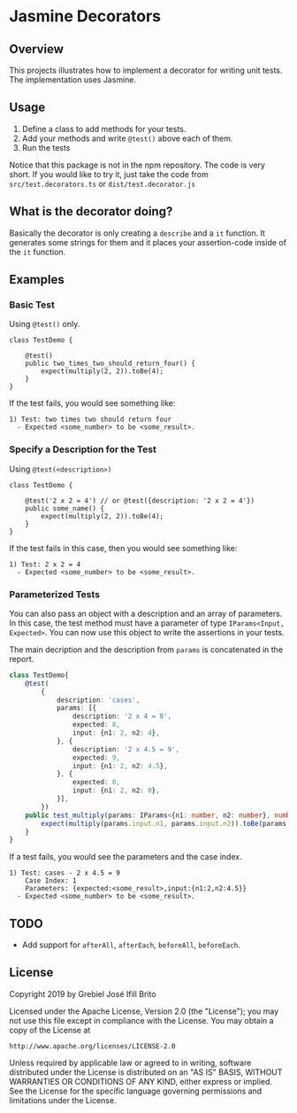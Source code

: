 # Jasmine Decorators
## Overview
This projects illustrates how to implement a decorator for writing unit tests. 
The implementation uses Jasmine.

## Usage
1. Define a class to add methods for your tests.
2. Add your methods and write `@test()` above each of them.
3. Run the tests

Notice that this package is not in the npm repository. The code is very short. If you would like to try it,
just take the code from `src/test.decorators.ts` or `dist/test.decorator.js`

## What is the decorator doing?
Basically the decorator is only creating a `describe` and a `it` function. It generates some strings
 for them and it places your assertion-code inside of the `it` function.

## Examples
### Basic Test
Using `@test()` only.

```
class TestDemo {

    @test()
    public two_times_two_should_return_four() {
        expect(multiply(2, 2)).toBe(4);
    }   
}
```
If the test fails, you would see something like:
```
1) Test: two times two should return four 
  - Expected <some_number> to be <some_result>.
```

### Specify a Description for the Test
Using `@test(<description>)`

```
class TestDemo {

    @test('2 x 2 = 4') // or @test({description: '2 x 2 = 4'})
    public some_name() {
        expect(multiply(2, 2)).toBe(4);
    }
}
```
If the test fails in this case, then you would see something like:
```
1) Test: 2 x 2 = 4 
  - Expected <some_number> to be <some_result>.
```

### Parameterized Tests
You can also pass an object with a description and an array of parameters.
In this case, the test method must have a parameter of type `IParams<Input, Expected>`.
You can now use this object to write the assertions in your tests.

The main decription and the description from `params` is concatenated in the report.

```typescript
class TestDemo{
    @test(
        {
            description: 'cases',
            params: [{
                description: '2 x 4 = 8',
                expected: 8,
                input: {n1: 2, n2: 4},
            }, {
                description: '2 x 4.5 = 9',
                expected: 9,
                input: {n1: 2, n2: 4.5},
            }, {
                expected: 0,
                input: {n1: 2, n2: 0},
            }],
        })
    public test_multiply(params: IParams<{n1: number, n2: number}, number>) {
        expect(multiply(params.input.n1, params.input.n2)).toBe(params.expected);
    }
}
```

If a test fails, you would see the parameters and the case index.
```
1) Test: cases - 2 x 4.5 = 9
    Case Index: 1 
    Parameters: {expected:<some_result>,input:{n1:2,n2:4.5}}
  - Expected <some_number> to be <some_result>.
```
## TODO
- Add support for `afterAll`, `afterEach`, `beforeAll`, `beforeEach`. 


## License

Copyright 2019 by Grebiel José Ifill Brito

Licensed under the Apache License, Version 2.0 (the "License");
you may not use this file except in compliance with the License.
You may obtain a copy of the License at

    http://www.apache.org/licenses/LICENSE-2.0

Unless required by applicable law or agreed to in writing, software
distributed under the License is distributed on an "AS IS" BASIS,
WITHOUT WARRANTIES OR CONDITIONS OF ANY KIND, either express or implied.
See the License for the specific language governing permissions and
limitations under the License.

